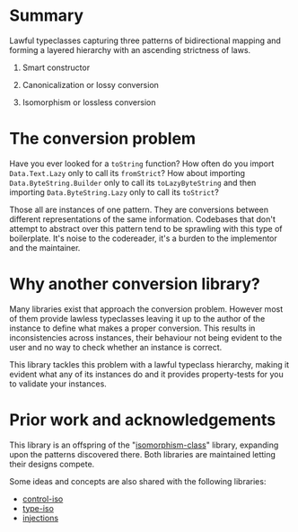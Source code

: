 # Summary

Lawful typeclasses capturing three patterns of bidirectional mapping and forming a layered hierarchy with an ascending strictness of laws.

1. Smart constructor

2. Canonicalization or lossy conversion

3. Isomorphism or lossless conversion

# The conversion problem

Have you ever looked for a `toString` function? How often do you
import `Data.Text.Lazy` only to call its `fromStrict`? How
about importing `Data.ByteString.Builder` only to call its
`toLazyByteString` and then importing
`Data.ByteString.Lazy` only to call its `toStrict`?

Those all are instances of one pattern. They are conversions between different
representations of the same information. Codebases that don't attempt to
abstract over this pattern tend to be sprawling with this type of
boilerplate. It's noise to the codereader, it's a burden to the
implementor and the maintainer.

# Why another conversion library?

Many libraries exist that approach the conversion problem. However most of
them provide lawless typeclasses leaving it up to the author of the
instance to define what makes a proper conversion. This results in
inconsistencies across instances, their behaviour not being evident to
the user and no way to check whether an instance is correct.

This library tackles this problem with a lawful typeclass hierarchy, making it
evident what any of its instances do and it provides property-tests for you
to validate your instances.

# Prior work and acknowledgements

This library is an offspring of the "[isomorphism-class](https://hackage.haskell.org/package/isomorphism-class)" library, expanding upon the patterns discovered there. Both libraries are maintained letting their designs compete.

Some ideas and concepts are also shared with the following libraries:

- [control-iso](https://hackage.haskell.org/package/control-iso)
- [type-iso](https://hackage.haskell.org/package/type-iso)
- [injections](https://hackage.haskell.org/package/injections)
